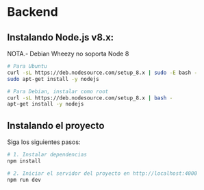 # Backend

## Instalando Node.js v8.x:

NOTA.- Debian Wheezy no soporta Node 8

``` bash
# Para Ubuntu
curl -sL https://deb.nodesource.com/setup_8.x | sudo -E bash -
sudo apt-get install -y nodejs

# Para Debian, instalar como root
curl -sL https://deb.nodesource.com/setup_8.x | bash -
apt-get install -y nodejs
```

## Instalando el proyecto

Siga los siguientes pasos:

``` bash
# 1. Instalar dependencias
npm install

# 2. Iniciar el servidor del proyecto en http://localhost:4000
npm run dev
